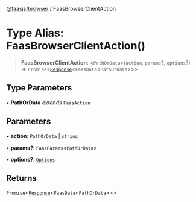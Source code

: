[@faasjs/browser](../README.md) / FaasBrowserClientAction

# Type Alias: FaasBrowserClientAction()

> **FaasBrowserClientAction**: \<`PathOrData`\>(`action`, `params`?, `options`?) => `Promise`\<[`Response`](../classes/Response.md)\<`FaasData`\<`PathOrData`\>\>\>

## Type Parameters

• **PathOrData** *extends* `FaasAction`

## Parameters

• **action**: `PathOrData` \| `string`

• **params?**: `FaasParams`\<`PathOrData`\>

• **options?**: [`Options`](Options.md)

## Returns

`Promise`\<[`Response`](../classes/Response.md)\<`FaasData`\<`PathOrData`\>\>\>
